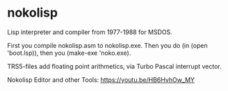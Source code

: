 # nokolisp
Lisp interpreter and compiler from 1977-1988 for MSDOS.


First you compile nokolisp.asm to nokolisp.exe. Then you do (in (open 'boot.lsp)), then you (make-exe 'noko.exe).

TRS5-files add floating point arithmetics, via Turbo Pascal interrupt vector.

Nokolisp Editor and other Tools: https://youtu.be/HB6HvhOw_MY
